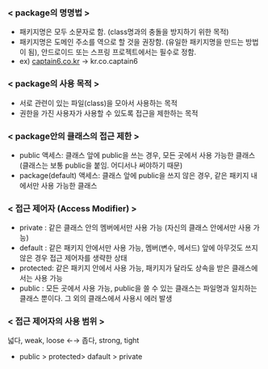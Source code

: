 ### < package의 명명법 >

- 패키지명은 모두 소문자로 함. (class명과의 충돌을 방지하기 위한 목적)
- 패키지명은 도메인 주소를 역으로 할 것을 권장함. (유일한 패키지명을 만드는 방법이 됨), 안드로이드 또는 스프링 프로젝트에서는 필수로 정함.
- ex) [captain6.co.kr](http://captain6.co.kr/) -> kr.co.captain6

### < package의 사용 목적 >

- 서로 관련이 있는 파일(class)을 모아서 사용하는 목적
- 권한을 가진 사용자가 사용할 수 있도록 접근을 제한하는 목적

### < package안의 클래스의 접근 제한 >

- public 액세스: 클래스 앞에 public을 쓰는 경우, 모든 곳에서 사용 가능한 클래스 (클래스는 보통 public을 붙임. 어디서나 써야하기 때문)
- package(default) 액세스: 클래스 앞에 public을 쓰지 않은 경우, 같은 패키지 내에서만 사용 가능한 클래스

### < 접근 제어자 (Access Modifier) >

- private : 같은 클래스 안의 멤버에서만 사용 가능 (자신의 클래스 안에서만 사용 가능)
- default : 같은 패키지 안에서만 사용 가능, 멤버(변수, 메서드) 앞에 아무것도 쓰지 않은 경우 접근 제어자를 생략한 상태
- protected: 같은 패키지 안에서 사용 가능, 패키지가 달라도 상속을 받은 클래스에서는 사용 가능
- public : 모든 곳에서 사용 가능, public을 쓸 수 있는 클래스는 파일명과 일치하는 클래스 뿐이다. 그 외의 클래스에서 사용시 에러 발생

### < 접근 제어자의 사용 범위 >

넓다, weak, loose ←→ 좁다, strong, tight

- public > protected> dafault > private
